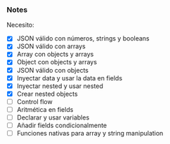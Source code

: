### Notes

Necesito:

- [x] JSON válido con números, strings y booleans
- [x] JSON válido con arrays
- [x] Array con objects y arrays
- [x] Object con objects y arrays
- [x] JSON válido con objects
- [x] Inyectar data y usar la data en fields
- [x] Inyectar nested y usar nested
- [x] Crear nested objects
- [ ] Control flow
- [ ] Aritmética en fields
- [ ] Declarar y usar variables
- [ ] Añadir fields condicionalmente
- [ ] Funciones nativas para array y string manipulation
